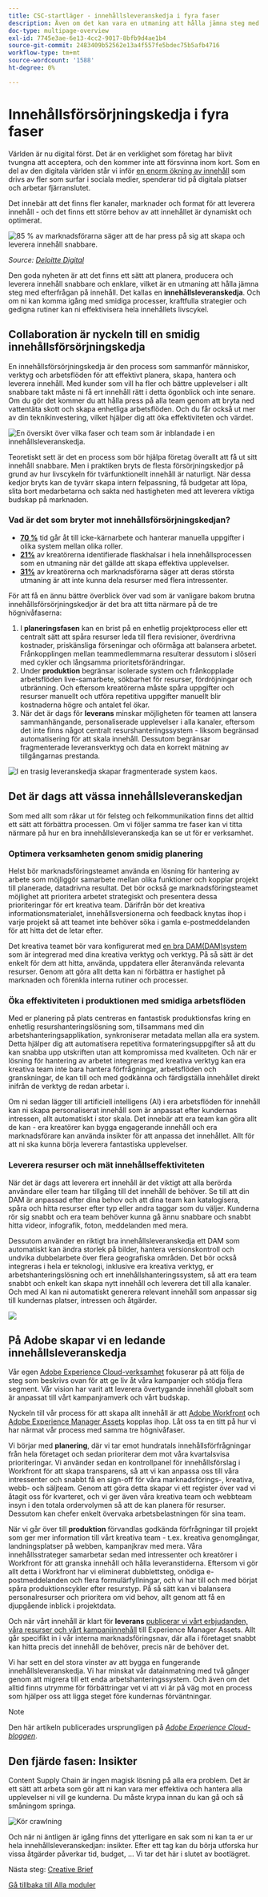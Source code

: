 ```yaml
---
title: CSC-startläger - innehållsleveranskedja i fyra faser
description: Även om det kan vara en utmaning att hålla jämna steg med den ökande efterfrågan på innehåll kan ni planera, producera och leverera innehåll snabbt och enkelt med en väldesignad innehållsleveranskedja.
doc-type: multipage-overview
exl-id: 7745e3ae-6e13-4cc2-9017-8bfb9d4ae1b4
source-git-commit: 2483409b52562e13a4f557fe5bdec75b5afb4716
workflow-type: tm+mt
source-wordcount: '1588'
ht-degree: 0%

---
```


# Innehållsförsörjningskedja i fyra faser

Världen är nu digital först. Det är en verklighet som företag har blivit tvungna att acceptera, och den kommer inte att försvinna inom kort. Som en del av den digitala världen står vi inför [en enorm ökning av innehåll](https://www.prnewswire.com/news-releases/content-marketing-market-size-to-grow-by-usd-487-24-billion--by-objective-platform-end-user-and-geography---forecast-and-analysis-2022-2026--301562808.html) som drivs av fler som surfar i sociala medier, spenderar tid på digitala platser och arbetar fjärranslutet.

Det innebär att det finns fler kanaler, marknader och format för att leverera innehåll - och det finns ett större behov av att innehållet är dynamiskt och optimerat.

![85 % av marknadsförarna säger att de har press på sig att skapa och leverera innehåll snabbare.](./images/pressure-to-create-content.png)

_Source:_ [_Deloitte Digital_](https://www2.deloitte.com/content/dam/Deloitte/uk/Documents/consultancy/deloitte-uk-future-of-experience-time-to-market.pdf)

Den goda nyheten är att det finns ett sätt att planera, producera och leverera innehåll snabbare och enklare, vilket är en utmaning att hålla jämna steg med efterfrågan på innehåll. Det kallas en **innehållsleveranskedja**. Och om ni kan komma igång med smidiga processer, kraftfulla strategier och gedigna rutiner kan ni effektivisera hela innehållets livscykel.

## Collaboration är nyckeln till en smidig innehållsförsörjningskedja

En innehållsförsörjningskedja är den process som sammanför människor, verktyg och arbetsflöden för att effektivt planera, skapa, hantera och leverera innehåll. Med kunder som vill ha fler och bättre upplevelser i allt snabbare takt måste ni få ert innehåll rätt i detta ögonblick och inte senare. Om du gör det kommer du att hålla press på alla team genom att bryta ned vattentäta skott och skapa enhetliga arbetsflöden. Och du får också ut mer av din teknikinvestering, vilket hjälper dig att öka effektiviteten och värdet.

![En översikt över vilka faser och team som är inblandade i en innehållsleveranskedja.](./images/csc-overview.png)

Teoretiskt sett är det en process som bör hjälpa företag överallt att få ut sitt innehåll snabbare. Men i praktiken bryts de flesta försörjningskedjor på grund av hur livscykeln för tvärfunktionellt innehåll är naturligt. När dessa kedjor bryts kan de tyvärr skapa intern felpassning, få budgetar att löpa, slita bort medarbetarna och sakta ned hastigheten med att leverera viktiga budskap på marknaden.

### Vad är det som bryter mot innehållsförsörjningskedjan?

- [**70 %**](https://business.adobe.com/resources/reports/future-creative-experiences.html) tid går åt till icke-kärnarbete och hanterar manuella uppgifter i olika system mellan olika roller.
- [**21%**](https://business.adobe.com/resources/reports/future-creative-experiences.html) av kreatörerna identifierade flaskhalsar i hela innehållsprocessen som en utmaning när det gällde att skapa effektiva upplevelser.
- [**31%**](https://www.fotoware.com/blog/dam-industry-trends-by-fotoware) av kreatörerna och marknadsförarna säger att deras största utmaning är att inte kunna dela resurser med flera intressenter.

För att få en ännu bättre överblick över vad som är vanligare bakom brutna innehållsförsörjningskedjor är det bra att titta närmare på de tre högnivåfaserna:

1. I **planeringsfasen** kan en brist på en enhetlig projektprocess eller ett centralt sätt att spåra resurser leda till flera revisioner, överdrivna kostnader, priskänsliga förseningar och oförmåga att balansera arbetet. Frånkopplingen mellan teammedlemmarna resulterar dessutom i slöseri med cykler och långsamma prioritetsförändringar.
2. Under **produktion** begränsar isolerade system och frånkopplade arbetsflöden live-samarbete, sökbarhet för resurser, fördröjningar och utbränning. Och eftersom kreatörerna måste spåra uppgifter och resurser manuellt och utföra repetitiva uppgifter manuellt blir kostnaderna högre och antalet fel ökar.
3. När det är dags för **leverans** minskar möjligheten för teamen att lansera sammanhängande, personaliserade upplevelser i alla kanaler, eftersom det inte finns något centralt resurshanteringssystem - liksom begränsad automatisering för att skala innehåll. Dessutom begränsar fragmenterade leveransverktyg och data en korrekt mätning av tillgångarnas prestanda.

![I en trasig leveranskedja skapar fragmenterade system kaos.](./images/fragmented-supply-chain.png)

## Det är dags att vässa innehållsleveranskedjan

Som med allt som råkar ut för felsteg och felkommunikation finns det alltid ett sätt att förbättra processen. Om vi följer samma tre faser kan vi titta närmare på hur en bra innehållsleveranskedja kan se ut för er verksamhet.

### Optimera verksamheten genom smidig planering

Helst bör marknadsföringsteamet använda en lösning för hantering av arbete som möjliggör samarbete mellan olika funktioner och kopplar projekt till planerade, datadrivna resultat. Det bör också ge marknadsföringsteamet möjlighet att prioritera arbetet strategiskt och presentera dessa prioriteringar för ert kreativa team. Därifrån bör det kreativa informationsmaterialet, innehållsversionerna och feedback knytas ihop i varje projekt så att teamet inte behöver söka i gamla e-postmeddelanden för att hitta det de letar efter.

Det kreativa teamet bör vara konfigurerat med [en bra DAM](https://business.adobe.com/products/experience-manager/assets/digital-asset-management.html)[(DAM)](https://business.adobe.com/products/experience-manager/assets/digital-asset-management.html)[system](https://business.adobe.com/products/experience-manager/assets/digital-asset-management.html) som är integrerad med dina kreativa verktyg och verktyg. På så sätt är det enkelt för dem att hitta, använda, uppdatera eller återanvända relevanta resurser. Genom att göra allt detta kan ni förbättra er hastighet på marknaden och förenkla interna rutiner och processer.

### Öka effektiviteten i produktionen med smidiga arbetsflöden

Med er planering på plats centreras en fantastisk produktionsfas kring en enhetlig resurshanteringslösning som, tillsammans med din arbetshanteringsapplikation, synkroniserar metadata mellan alla era system. Detta hjälper dig att automatisera repetitiva formateringsuppgifter så att du kan snabba upp utskriften utan att kompromissa med kvaliteten. Och när er lösning för hantering av arbetet integreras med kreativa verktyg kan era kreativa team inte bara hantera förfrågningar, arbetsflöden och granskningar, de kan till och med godkänna och färdigställa innehållet direkt inifrån de verktyg de redan arbetar i.

Om ni sedan lägger till artificiell intelligens (AI) i era arbetsflöden för innehåll kan ni skapa personaliserat innehåll som är anpassat efter kundernas intressen, allt automatiskt i stor skala. Det innebär att era team kan göra allt de kan - era kreatörer kan bygga engagerande innehåll och era marknadsförare kan använda insikter för att anpassa det innehållet. Allt för att ni ska kunna börja leverera fantastiska upplevelser.

### Leverera resurser och mät innehållseffektiviteten

När det är dags att leverera ert innehåll är det viktigt att alla berörda användare eller team har tillgång till det innehåll de behöver. Se till att din DAM är anpassad efter dina behov och att dina team kan katalogisera, spåra och hitta resurser efter typ eller andra taggar som du väljer. Kunderna rör sig snabbt och era team behöver kunna gå ännu snabbare och snabbt hitta videor, infografik, foton, meddelanden med mera.

Dessutom använder en riktigt bra innehållsleveranskedja ett DAM som automatiskt kan ändra storlek på bilder, hantera versionskontroll och undvika dubbelarbete över flera geografiska områden. Det bör också integreras i hela er teknologi, inklusive era kreativa verktyg, er arbetshanteringslösning och ert innehållshanteringssystem, så att era team snabbt och enkelt kan skapa nytt innehåll och leverera det till alla kanaler. Och med AI kan ni automatiskt generera relevant innehåll som anpassar sig till kundernas platser, intressen och åtgärder.

![](./images/csc-in-action.png)

## På Adobe skapar vi en ledande innehållsleveranskedja

Vår egen [Adobe Experience Cloud-verksamhet](https://business.adobe.com/) fokuserar på att följa de steg som beskrivs ovan för att ge liv åt våra kampanjer och stödja flera segment. Vår vision har varit att leverera övertygande innehåll globalt som är anpassat till vårt kampanjramverk och vårt budskap.

Nyckeln till vår process för att skapa allt innehåll är att [Adobe Workfront](https://business.adobe.com/products/workfront/main.html) och [Adobe Experience Manager Assets](https://business.adobe.com/products/experience-manager/assets/aem-assets.html) kopplas ihop. Låt oss ta en titt på hur vi har närmat vår process med samma tre högnivåfaser.

Vi börjar med **planering**, där vi tar emot hundratals innehållsförfrågningar från hela företaget och sedan prioriterar dem mot våra kvartalsvisa prioriteringar. Vi använder sedan en kontrollpanel för innehållsförslag i Workfront för att skapa transparens, så att vi kan anpassa oss till våra intressenter och snabbt få en sign-off för våra marknadsförings-, kreativa, webb- och säljteam. Genom att göra detta skapar vi ett register över vad vi åtagit oss för kvarteret, och vi ger även våra kreativa team och webbteam insyn i den totala ordervolymen så att de kan planera för resurser. Dessutom kan chefer enkelt övervaka arbetsbelastningen för sina team.

När vi går över till **produktion** förvandlas godkända förfrågningar till projekt som ger mer information till vårt kreativa team - t.ex. kreativa genomgångar, landningsplatser på webben, kampanjkrav med mera. Våra innehållsstrateger samarbetar sedan med intressenter och kreatörer i Workfront för att granska innehåll och hålla leveranstiderna. Eftersom vi gör allt detta i Workfront har vi eliminerat dubblettsteg, onödiga e-postmeddelanden och flera formulärfyllningar, och vi har till och med börjat spåra produktionscykler efter resurstyp. På så sätt kan vi balansera personalresurser och prioritera om vid behov, allt genom att få en djupgående inblick i projektdata.

Och när vårt innehåll är klart för **leverans** [publicerar vi vårt erbjudanden, våra resurser och vårt kampanjinnehåll](https://business.adobe.com/customer-success-stories/adobe-content-hub-case-study.html) till Experience Manager Assets. Allt går specifikt in i vår interna marknadsföringsnav, där alla i företaget snabbt kan hitta precis det innehåll de behöver, precis när de behöver det.

Vi har sett en del stora vinster av att bygga en fungerande innehållsleveranskedja. Vi har minskat vår datainmatning med två gånger genom att migrera till ett enda arbetshanteringssystem. Och även om det alltid finns utrymme för förbättringar vet vi att vi är på väg mot en process som hjälper oss att ligga steget före kundernas förväntningar.

>[!NOTE]
>
> Den här artikeln publicerades ursprungligen på [_Adobe Experience Cloud-bloggen_](https://business.adobe.com/blog/how-to/create-a-content-supply-chain-that-will-stand-the-test-of-time).

## Den fjärde fasen: Insikter

Content Supply Chain är ingen magisk lösning på alla era problem. Det är ett sätt att arbeta som gör att ni kan vara mer effektiva och hantera alla upplevelser ni vill ge kunderna. Du måste krypa innan du kan gå och så småningom springa.

![Kör crawlning](./images/crawl-walk-run.png)

Och när ni äntligen är igång finns det ytterligare en sak som ni kan ta er ur hela innehållsleveranskedjan: insikter. Efter ett tag kan du börja utforska hur vissa åtgärder påverkar tid, budget, ... Vi tar det här i slutet av bootlägret.

Nästa steg: [Creative Brief](./creative-brief.md)

[Gå tillbaka till Alla moduler](./overview.md)
